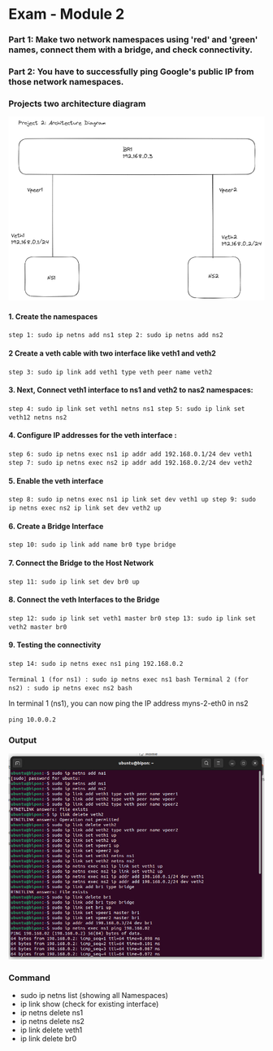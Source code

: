 # Exam - Module 2
### Part 1:  Make two network namespaces using 'red' and 'green' names, connect them with a bridge, and check connectivity.
### Part 2: You have to successfully ping Google's public IP from those network namespaces.

### Projects two architecture diagram

![dd](./images/project-two-architecture-diagram.png)

#### 1. Create the namespaces
`
step 1: sudo ip netns add ns1
step 2: sudo ip netns add ns2
`

#### 2 Create a veth cable with two interface like veth1 and veth2
`
step 3: sudo ip link add veth1 type veth peer name veth2
`

#### 3. Next, Connect veth1 interface to ns1 and veth2 to nas2 namespaces:
`
step 4: sudo ip link set veth1 netns ns1
step 5: sudo ip link set veth12 netns ns2
`

#### 4. Configure IP addresses for the veth interface :

`
step 6: sudo ip netns exec ns1 ip addr add 192.168.0.1/24 dev veth1
step 7: sudo ip netns exec ns2 ip addr add 192.168.0.2/24 dev veth2
`
	
#### 5. Enable the veth interface
`
step 8: sudo ip netns exec ns1 ip link set dev veth1 up
step 9: sudo ip netns exec ns2 ip link set dev veth2 up
`

#### 6. Create a Bridge Interface

`
step 10: sudo ip link add name br0 type bridge
`

#### 7. Connect the Bridge to the Host Network

`
step 11: sudo ip link set dev br0 up
`

#### 8. Connect the veth Interfaces to the Bridge

`
step 12: sudo ip link set veth1 master br0
step 13: sudo ip link set veth2 master br0
`


#### 9. Testing the connectivity

`
step 14: sudo ip netns exec ns1 ping 192.168.0.2
`

`
Terminal 1 (for ns1) : sudo ip netns exec ns1 bash
Terminal 2 (for ns2) : sudo ip netns exec ns2 bash
`

In terminal 1 (ns1), you can now ping the IP address myns-2-eth0 in ns2

`ping 10.0.0.2`

### Output

![dd](./images/module-one-project-two-output.jpeg)

### Command 
- sudo ip netns list (showing all Namespaces)
- ip link show (check for existing interface)
- ip netns delete ns1
- ip netns delete ns2
- ip link delete veth1
- ip link delete br0



